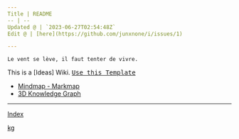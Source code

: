 ```yaml
---
Title | README
-- | --
Updated @ | `2023-06-27T02:54:48Z`
Edit @ | [here](https://github.com/junxnone/i/issues/1)

---
```

`Le vent se lève, ‌‍‍‌‍​‌‌‍​‍‌‌‌‌​‌‌‍‍‍​‌‍‍‍‍​‌‍‍‍‍​‌‍‍‌‍​‌‌‍​‍‍‌‌‌​‌‌‍‍‍​‌‌‌‍‍​‌‍‍‍‍​‌‍‍‌‍​‌‌‍​‌‌‌‌‍​‌‌‍‌​‍‌‌‌‌​‍‍‍‍‍​‍‍‍​‍‌​‌​‌‌‌​‌‌‌‌​‌‌‍il faut tenter de vivre.`


This is a [Ideas] Wiki.  <kbd>[Use this Template](https://github.com/junxnone/twiki/generate)</kbd>



- [Mindmap - Markmap](https://junxnone.github.io/i/markmap.html?md=https://junxnone.github.io/i/_sidebar.md)
- [3D Knowledge Graph](https://junxnone.github.io/kg?json=i/kg.json)

---

[Index](_sidebar.md ':include')

[kg](https://junxnone.github.io/kg?json=i/kg.json ':include :type=iframe width=100% height=800px')




